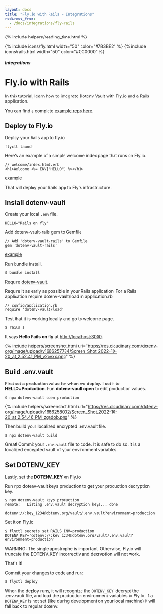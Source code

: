 ```yaml
---
layout: docs
title: "Fly.io with Rails - Integrations"
redirect_from:
  - /docs/integrations/fly-rails
---
```


{% include helpers/reading_time.html %}

{% include icons/fly.html width="50" color="#7B3BE2" %}
{% include icons/rails.html width="50" color="#CC0000" %}

##### Integrations

# Fly.io with Rails

In this tutorial, learn how to integrate Dotenv Vault with Fly.io and a Rails application.

You can find a complete [example repo here](https://github.com/dotenv-org/integration-example-fly-rails).

## Deploy to Fly.io

Deploy your Rails app to fly.io.

```
flyctl launch
```

Here's an example of a simple welcome index page that runs on Fly.io.

```
// welcome/index.html.erb
<h1>Welcome <%= ENV["HELLO"] %></h1>
```
[example](https://github.com/dotenv-org/integration-example-fly-rails/blob/master/app/views/welcome/index.html.erb)

That will deploy your Rails app to Fly's infrastructure.

## Install dotenv-vault

Create your local `.env` file.

```
HELLO="Rails on fly"
```

Add dotenv-vault-rails gem to Gemfile
```
// Add 'dotenv-vault-rails' to Gemfile
gem 'dotenv-vault-rails'
```

[example](https://github.com/dotenv-org/integration-example-fly-rails/blob/8fdcf12cbd6b17adec2e6dfd5875bccf7e7d28a3/Gemfile#L5)

Run bundle install.

```
$ bundle install
```
Require [dotenv-vault](https://github.com/dotenv-org/dotenv-vault-ruby).

Require it as early as possible in your Rails application. For a Rails application require dotenv-vault/load in application.rb

```
// config/application.rb
require 'dotenv-vault/load'
```

Test that it is working locally and go to welcome page.

```
$ rails s
```

It says **Hello Rails on fly** at [http://localhost:3000](http://localhost:3000).

{% include helpers/screenshot.html url="https://res.cloudinary.com/dotenv-org/image/upload/v1666257784/Screen_Shot_2022-10-20_at_2.52.41_PM_v2ovxx.png" %}


## Build .env.vault

First set a production value for when we deploy. I set it to **HELLO=Production**. Run **dotenv-vault open** to edit production values.

```
$ npx dotenv-vault open production
```

{% include helpers/screenshot.html url="https://res.cloudinary.com/dotenv-org/image/upload/v1666258002/Screen_Shot_2022-10-20_at_2.54.46_PM_zgadob.png" %}

Then build your localized encrypted .env.vault file.

```
$ npx dotenv-vault build
```

Great! Commit your `.env.vault` file to code. It is safe to do so. It is a localized encrypted vault of your environment variables.

## Set DOTENV_KEY

Lastly, set the **DOTENV_KEY** on Fly.io.

Run npx dotenv-vault keys production to get your production decryption key.

```
$ npx dotenv-vault keys production
remote:   Listing .env.vault decryption keys... done

dotenv://:key_1234@dotenv.org/vault/.env.vault?environment=production
```

Set it on Fly.io

```
$ flyctl secrets set RAILS_ENV=production DOTENV_KEY='dotenv://:key_1234@dotenv.org/vault/.env.vault?environment=production'
```

WARNING: The single apostrophe is important. Otherwise, Fly.io will truncate the DOTENV_KEY incorrectly and decryption will not work.

That's it!

Commit your changes to code and run:

```
$ flyctl deploy
```

When the deploy runs, it will recognize the `DOTENV_KEY`, decrypt the .env.vault file, and load the production environment variables to Fly.io. If a `DOTENV_KEY` is not set (like during development on your local machine) it will fall back to regular dotenv.
